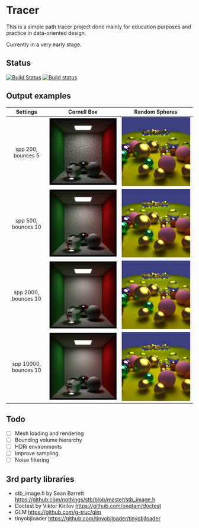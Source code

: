 # Tracer
This is a simple path tracer project done mainly for education purposes and practice in data-oriented design.

Currently in a very early stage.

## Status
[![Build Status](https://travis-ci.com/shchavinskyi/Tracer.svg?branch=master)](https://travis-ci.com/shchavinskyi/Tracer) 
[![Build status](https://ci.appveyor.com/api/projects/status/v5s6l9vr64wghu8k?svg=true)](https://ci.appveyor.com/project/shchavinskyi/tracer)

## Output examples
|       Settings        |                     Cornell Box                     |                Random Spheres                |
| :-------------------: | :-------------------------------------------------: | :------------------------------------------: |
|  spp 200, bounces 5   |  ![image](./output/cornell_box_400x400_200_5.png)   |  ![image](output/random_400x400_200_5.png)   |
|  spp 500, bounces 10  |  ![image](./output/cornell_box_400x400_500_10.png)  |  ![image](output/random_400x400_500_10.png)  |
| spp 2000, bounces 10  | ![image](./output/cornell_box_400x400_2000_10.png)  | ![image](output/random_400x400_2000_10.png)  |
| spp 10000, bounces 10 | ![image](./output/cornell_box_400x400_10000_10.png) | ![image](output/random_400x400_10000_10.png) |

## Todo
- [ ] Mesh loading and rendering
- [ ] Bounding volume hierarchy
- [ ] HDRi environments
- [ ] Improve sampling 
- [ ] Noise filtering

## 3rd party libraries
* stb\_image.h by Sean Barrett https://github.com/nothings/stb/blob/master/stb_image.h
* Doctest by Viktor Kirilov https://github.com/onqtam/doctest
* GLM https://github.com/g-truc/glm
* tinyobjloader https://github.com/tinyobjloader/tinyobjloader
